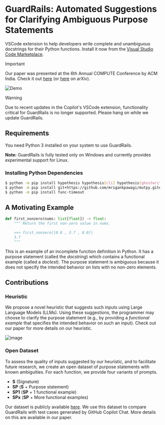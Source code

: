 # GuardRails: Automated Suggestions for Clarifying Ambiguous Purpose Statements

VSCode extension to help developers write complete and unambiguous docstrings for their Python functions. Install it now from the [Visual Studio Code Marketplace](https://marketplace.visualstudio.com/items?itemName=MrigankPawagi.guardrails).

> [!IMPORTANT]
> Our paper was presented at the 6th Annual COMPUTE Conference by ACM India. Check it out [here](https://dl.acm.org/doi/10.1145/3627217.3627234) (or [here](https://arxiv.org/abs/2312.08189) on arXiv).

![Demo](https://raw.githubusercontent.com/mrigankpawagi/GuardRails/master/media/graphics/demo.gif)

> [!WARNING]  
> Due to recent updates in the Copilot's VSCode extension, functionality critical for GuardRails is no longer supported. Please hang on while we update GuardRails.   

## Requirements

You need Python 3 installed on your system to use GuardRails. 

__Note:__
GuardRails is fully tested only on Windows and currently provides experimental support for Linux.

### Installing Python Dependencies

```bash
$ python -m pip install hypothesis hypothesis[cli] hypothesis[ghostwriter] black
$ python -m pip install git+https://github.com/mrigankpawagi/mutpy.git#egg=mutpy
$ python -m pip install func-timeout
```

## A Motivating Example

```python
def first_nonzero(nums: list[float]) -> float:
    """ Return the first non-zero value in nums.
    
    >>> first_nonzero([0.0 , 3.7 , 0.0])
    3.7
    """
```

This is an example of an incomplete function definition in Python. It has a purpose statement (called the _docstring_) which contains a functional example (called a _doctest_). The purpose statement is ambiguous because it does not specify the intended behavior on lists with no non-zero elements.

## Contributions

### Heuristic
We propose a novel heuristic that suggests such inputs using Large Language Models (LLMs). Using these suggestions, the programmer may choose to clarify the purpose statement (e.g., by providing a _functional example_ that specifies the intended behavior on such an input). Check out our paper for more details on our heuristic.

![image](https://github.com/mrigankpawagi/GuardRails/assets/25179158/a298112a-7030-459a-8e72-129e779995b3)

### Open Dataset
To assess the quality of inputs suggested by our heuristic, and to facilitate future research, we create an open dataset of purpose statements with known ambiguities. For each function, we provide four variants of prompts.

- **S** (Signature)
 - **SP** (**S** + Purpose statement)
- **SP1** (**SP** + 1 functional example)
- **SPx** (**SP** + More functional examples)

Our dataset is publicly available [here](https://docs.google.com/spreadsheets/d/e/2PACX-1vRwmXlP8V6gbXtB1oQ5IUXfbRjW3eoCYKcbm-zN4uXphd_AK4Wj0CZzVmeXW4XvF2_scszdCD89CFpV/pubhtml?gid=0&single=true). We use this dataset to compare GuardRails with test cases generated by GitHub Copilot Chat. More details on this are available in our paper.
